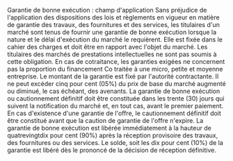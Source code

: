 Garantie de bonne exécution : champ d'application
Sans préjudice de l'application des dispositions des lois et règlements
en vigueur en matière de garantie des travaux, des fournitures et des
services, les titulaires d'un marché sont tenus de fournir une garantie
de bonne exécution lorsque la nature et le délai d'exécution du marché
le requièrent.
Elle est fixée dans le cahier des charges et doit être en rapport avec
l'objet du marché.
Les titulaires des marchés de prestations intellectuelles ne sont pas
soumis à cette obligation.
En cas de cotraitance, les garanties exigées ne concernent pas la
proportion du financement Co traitée à une micro, petite et moyenne
entreprise.
Le montant de la garantie est fixé par l'autorité contractante. Il ne
peut excéder cinq pour cent (05%) du prix de base du marché augmenté ou
diminué, le cas échéant, des avenants.
La garantie de bonne exécution ou cautionnement définitif doit être
constituée dans les trente (30) jours qui suivent la notification du
marché et, en tout cas, avant le premier paiement.
En cas d'existence d'une garantie de l'offre, le cautionnement
définitif doit être constitué avant que la caution de garantie de
l'offre n'expire.
La garantie de bonne exécution est libérée immédiatement à la hauteur de
quatrevingtdix pour cent (90%) après la réception provisoire des
travaux, des fournitures ou des services.
Le solde, soit les dix pour cent (10%) de la garantie est libéré dès le
prononcé de la décision de réception définitive.